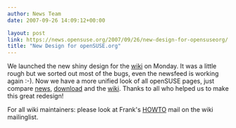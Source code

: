 ```yaml
---
author: News Team
date: 2007-09-26 14:09:12+00:00

layout: post
link: https://news.opensuse.org/2007/09/26/new-design-for-opensuseorg/
title: "New Design for openSUSE.org"
---
```


We launched the new shiny design for the [wiki](http://en.opensuse.org) on Monday. It was a little rough but we sorted out most of the bugs, even the newsfeed is working again :-). Now we have a more unified look of all openSUSE pages, just compare [news](https://news.opensuse.org), [download](http://download.opensuse.org) and the [wiki](http://en.opensuse.org). Thanks to all who helped us to make this great redesign!

For all wiki maintainers: please look at Frank's [HOWTO](http://lists.opensuse.org/opensuse-wiki/2007-09/msg00048.html) mail on the wiki mailinglist.
